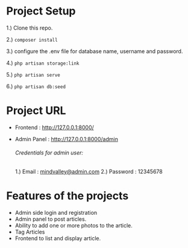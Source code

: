# Project Setup
 1.)  Clone this repo.
 
 2.) ``` composer install ```
 
 3.) configure the .env file for database name, username and password.
 
 4.) ``` php artisan storage:link ```
 
 5.) ``` php artisan serve ```
 
 6.) ``` php artisan db:seed ```
 
 # Project URL
 - Frontend : http://127.0.0.1:8000/
 - Admin Panel : http://127.0.0.1:8000/admin
    ###### Credentials for admin user:

    1.) Email : mindvalley@admin.com
    2.) Password : 12345678
 
 # Features of the projects
 - Admin side login and registration
 - Admin panel to post articles.
 - Ability to add one or more photos to the article.
 - Tag Articles
 - Frontend to list and display article.
 

